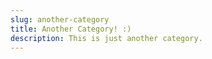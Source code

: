 ```yaml
---
slug: another-category
title: Another Category! :)
description: This is just another category.
---
```

